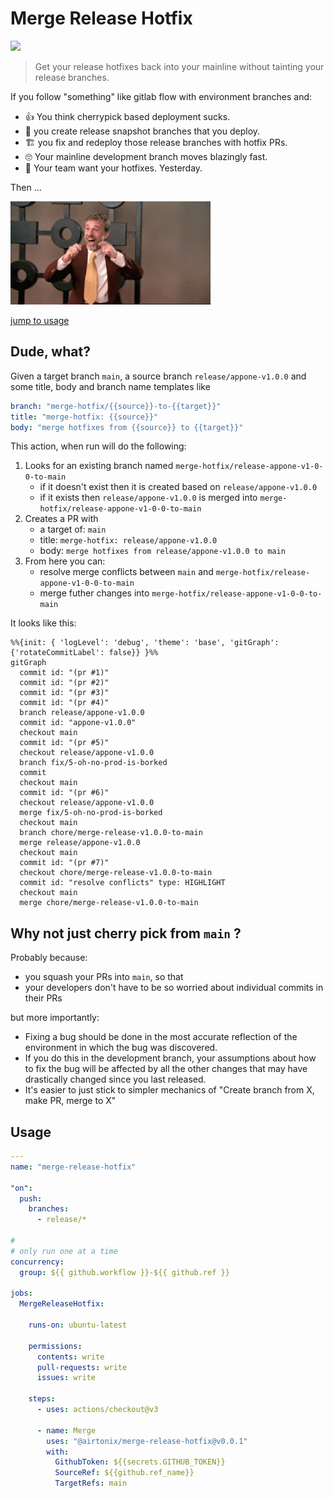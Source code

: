 # Merge Release Hotfix

<a href="https://github.com/airtonix/merge-release-hotfix-action/actions/workflows/test.yml?branch=main&event=push">
  <img src="https://github.com/airtonix/merge-release-hotfix-action/actions/workflows/test.yml/badge.svg?branch=main&event=push"/>
</a>

> Get your release hotfixes back into your mainline without tainting your release branches.


If you follow "something" like gitlab flow with environment branches and: 

- 👍️ You think cherrypick based deployment sucks.
- 🚢 you create release snapshot branches that you deploy.
- 🏗️ you fix and redeploy those release branches with hotfix PRs.
- 🙄 Your mainline development branch moves blazingly fast.
- 🤤 Your team want your hotfixes. Yesterday.

Then ...

![tada](./docs/tada.gif)


[jump to usage](#usage)

## Dude, what?

Given a target branch `main`, a source branch `release/appone-v1.0.0` and some title, body and branch name templates like 
```yml
branch: "merge-hotfix/{{source}}-to-{{target}}"
title: "merge-hotfix: {{source}}"
body: "merge hotfixes from {{source}} to {{target}}"
```

This action, when run will do the following:
1. Looks for an existing branch named `merge-hotfix/release-appone-v1-0-0-to-main`
    - if it doesn't exist then it is created based on `release/appone-v1.0.0`
    - if it exists then `release/appone-v1.0.0` is merged into `merge-hotfix/release-appone-v1-0-0-to-main`
2. Creates a PR with
    - a target of: `main`
    - title: `merge-hotfix: release/appone-v1.0.0`
    - body: `merge hotfixes from release/appone-v1.0.0 to main`
3. From here you can:
    - resolve merge conflicts between `main` and `merge-hotfix/release-appone-v1-0-0-to-main`
    - merge futher changes into `merge-hotfix/release-appone-v1-0-0-to-main`


It looks like this:

```mermaid
%%{init: { 'logLevel': 'debug', 'theme': 'base', 'gitGraph': {'rotateCommitLabel': false}} }%%
gitGraph
  commit id: "(pr #1)"
  commit id: "(pr #2)"
  commit id: "(pr #3)"
  commit id: "(pr #4)"
  branch release/appone-v1.0.0
  commit id: "appone-v1.0.0"
  checkout main
  commit id: "(pr #5)"
  checkout release/appone-v1.0.0
  branch fix/5-oh-no-prod-is-borked
  commit
  checkout main
  commit id: "(pr #6)"
  checkout release/appone-v1.0.0
  merge fix/5-oh-no-prod-is-borked
  checkout main
  branch chore/merge-release-v1.0.0-to-main
  merge release/appone-v1.0.0
  checkout main
  commit id: "(pr #7)"
  checkout chore/merge-release-v1.0.0-to-main
  commit id: "resolve conflicts" type: HIGHLIGHT
  checkout main
  merge chore/merge-release-v1.0.0-to-main
```

## Why not just cherry pick from `main` ? 

Probably because:

- you squash your PRs into `main`, so that 
- your developers don't have to be so worried about individual commits in their PRs

but more importantly: 

- Fixing a bug should be done in the most accurate reflection of the environment in which the bug was discovered.
- If you do this in the development branch, your assumptions about how to fix the bug will be affected by all the other changes that may have drastically changed since you last released.
- It's easier to just stick to simpler mechanics of "Create branch from X, make PR, merge to X"



## Usage

```yml
---
name: "merge-release-hotfix"

"on":
  push:
    branches:
      - release/*

#
# only run one at a time
concurrency:
  group: ${{ github.workflow }}-${{ github.ref }}

jobs:
  MergeReleaseHotfix:
    
    runs-on: ubuntu-latest

    permissions:
      contents: write
      pull-requests: write
      issues: write

    steps:
      - uses: actions/checkout@v3

      - name: Merge
        uses: "@airtonix/merge-release-hotfix@v0.0.1"
        with:
          GithubToken: ${{secrets.GITHUB_TOKEN}}
          SourceRef: ${{github.ref_name}}
          TargetRefs: main

```

